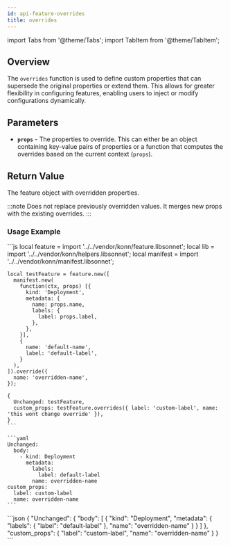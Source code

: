 ```yaml
---
id: api-feature-overrides
title: overrides
---
```


import Tabs from '@theme/Tabs';
import TabItem from '@theme/TabItem';



## Overview
The `overrides` function is used to define custom properties that can supersede the original properties or extend them. This allows for greater flexibility in configuring features, enabling users to inject or modify configurations dynamically.

## Parameters
- **`props`** - The properties to override. This can either be an object containing key-value pairs of properties or a function that computes the overrides based on the current context (`props`).

## Return Value
The feature object with overridden properties.

:::note
Does not replace previously overridden values.
It merges new props with the existing overrides.
:::


### Usage Example


<Tabs>
    <TabItem value="jsonnet" label="Jsonnet" default>
    ```js
    local feature = import '../../vendor/konn/feature.libsonnet';
    local lib = import '../../vendor/konn/helpers.libsonnet';
    local manifest = import '../../vendor/konn/manifest.libsonnet';

    local testFeature = feature.new([
      manifest.new(
        function(ctx, props) [{
          kind: 'Deployment',
          metadata: {
            name: props.name,
            labels: {
              label: props.label,
            },
          },
        }],
        {
          name: 'default-name',
          label: 'default-label',
        }
      ),
    ]).override({
      name: 'overridden-name',
    });

    {
      Unchanged: testFeature,
      custom_props: testFeature.overrides({ label: 'custom-label', name: 'this wont change override' }),
    }
    ```
  </TabItem>
  <TabItem value="yaml" label="YAML Output">

    ```yaml
    Unchanged:
      body:
        - kind: Deployment
          metadata:
            labels:
              label: default-label
            name: overridden-name
    custom_props:
      label: custom-label
      name: overridden-name
    ```
  </TabItem>
  <TabItem value="json" label="JSON Output">
    ```json
    {
       "Unchanged": {
          "body": [
             {
                "kind": "Deployment",
                "metadata": {
                   "labels": {
                      "label": "default-label"
                   },
                   "name": "overridden-name"
                }
             }
          ]
       },
       "custom_props": {
          "label": "custom-label",
          "name": "overridden-name"
       }
    }
    ```  
    </TabItem>
</Tabs>